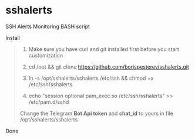 # sshalerts
SSH Alerts Monitoring BASH script

Install 

 > 1. Make sure you have curl and git installed first before you start customization
 >  
 > 2. cd /opt && git clone https://github.com/borispesterev/sshalerts.git 
 > 3. ln -s /opt/sshalerts/sshalerts /etc/ssh && chmod +x /etc/ssh/sshalerts 
 > 4. echo "session optional pam_exec.so /etc/ssh/sshalerts" >> /etc/pam.d/sshd 
 >
 > Change the Telegram **Bot Api token** and **chat_id** to yours in file /opt/sshalerts/sshalerts

Done
